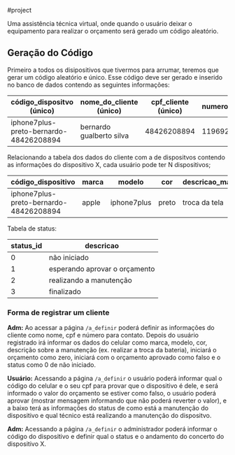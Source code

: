 #project 

Uma assistência técnica virtual, onde quando o usuário deixar o equipamento para realizar o orçamento será gerado um código aleatório.

## Geração do Código
Primeiro a todos os disipositivos que tivermos para arrumar, teremos que gerar um código aleatório e único. Esse código deve ser gerado e inserido no banco de dados contendo as seguintes informações:

| código_dispositvo (único) | nome_do_cliente (único) | cpf_cliente (único) | numero_para_contato |
| --- | --- | --- | --- |
| iphone7plus-preto-bernardo-48426208894 | bernardo gualberto silva | 48426208894 | 11969235721 |

Relacionando a tabela dos dados do cliente com a de dispositvos contendo as informações do dispositivo X, cada usuário pode ter N dispositivos;

| código_dispositivo | marca | modelo | cor | descricao_manutencao | orcamento_valor | orcamento_aprovado | status_id |
| --- | --- | --- | --- | --- | --- | --- | --- |
| iphone7plus-preto-bernardo-48426208894 | apple | iphone7plus | preto | troca da tela | 850.00 | true | 0 |

Tabela de status:

| status_id | descricao |
| --- | --- |
| 0 | não iniciado |
| 1 | esperando aprovar o orçamento |
| 2 | realizando a manutenção |
| 3 | finalizado |

### Forma de registrar um cliente
**Adm:**
Ao acessar a página `/a_definir` poderá definir as informações do cliente como nome, cpf e número para contato. Depois do usuário registrado irá informar os dados do celular como marca, modelo, cor, descrição sobre a manutenção (ex. realizar a troca da bateria), iniciará o orçamento como zero, iniciará com o orçamento aprovado como falso e o status como 0 de não iniciado.

**Usuário:**
Acessando a página `/a_definir` o usuário poderá informar qual o código do celular e o seu cpf para provar que o dispositivo é dele, e será informado o valor do orçamento se estiver como falso, o usuário poderá aprovar (mostrar mensagem informando que não poderá reverter o valor), e a baixo terá as informações do status de como está a manutenção do dispositivo e qual técnico está realizando a manutenção do dispositvo.

**Adm:**
Acessando a página `/a_definir` o administrador poderá informar o código do dispositivo e definir qual o status e o andamento do concerto do dispositivo X.